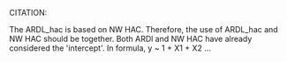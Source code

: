 CITATION:

The ARDL_hac is based on NW HAC. Therefore, the use of ARDL_hac and NW HAC should be together. 
Both ARDl and NW HAC have already considered the 'intercept'. In formula, y ~ 1 + X1 + X2 ...
